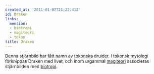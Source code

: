 ```yaml
---
created_at: '2011-01-07T21:22:41Z'
id: Draken
links:
  mention:
  - biotropi
  - magiteori
  - tokon
title: Draken
---
```


Denna stjärnbild har fått namn av [tokonska] druider. I tokonsk mytologi förknippas Draken med
livet, och inom urgammal [magiteori] associeras stjärnbilden med [biotropi].

  [tokonska]: tokon
  [magiteori]: magiteori
  [biotropi]: biotropi
